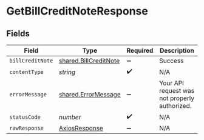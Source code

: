 # GetBillCreditNoteResponse


## Fields

| Field                                                          | Type                                                           | Required                                                       | Description                                                    |
| -------------------------------------------------------------- | -------------------------------------------------------------- | -------------------------------------------------------------- | -------------------------------------------------------------- |
| `billCreditNote`                                               | [shared.BillCreditNote](../../models/shared/billcreditnote.md) | :heavy_minus_sign:                                             | Success                                                        |
| `contentType`                                                  | *string*                                                       | :heavy_check_mark:                                             | N/A                                                            |
| `errorMessage`                                                 | [shared.ErrorMessage](../../models/shared/errormessage.md)     | :heavy_minus_sign:                                             | Your API request was not properly authorized.                  |
| `statusCode`                                                   | *number*                                                       | :heavy_check_mark:                                             | N/A                                                            |
| `rawResponse`                                                  | [AxiosResponse](https://axios-http.com/docs/res_schema)        | :heavy_minus_sign:                                             | N/A                                                            |